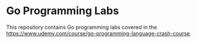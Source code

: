 # Go Programming Labs

This repository contains Go programming labs covered in the https://www.udemy.com/course/go-programming-language-crash-course.
